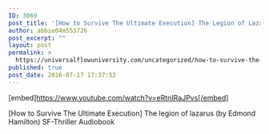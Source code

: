 ```yaml
---
ID: 3069
post_title: '[How to Survive The Ultimate Execution] The Legion of Lazarus (Thriller Audiobook)'
author: abbie04m553726
post_excerpt: ""
layout: post
permalink: >
  https://universalflowuniversity.com/uncategorized/how-to-survive-the-ultimate-execution-the-legion-of-lazarus-thriller-audiobook/
published: true
post_date: 2016-07-17 17:37:52
---
```

[embed]https://www.youtube.com/watch?v=eRtnIRaJPvs[/embed]<br>
<p>[How to Survive The Ultimate Execution] The legion of lazarus
(by Edmond Hamilton) SF-Thriller Audiobook</p>